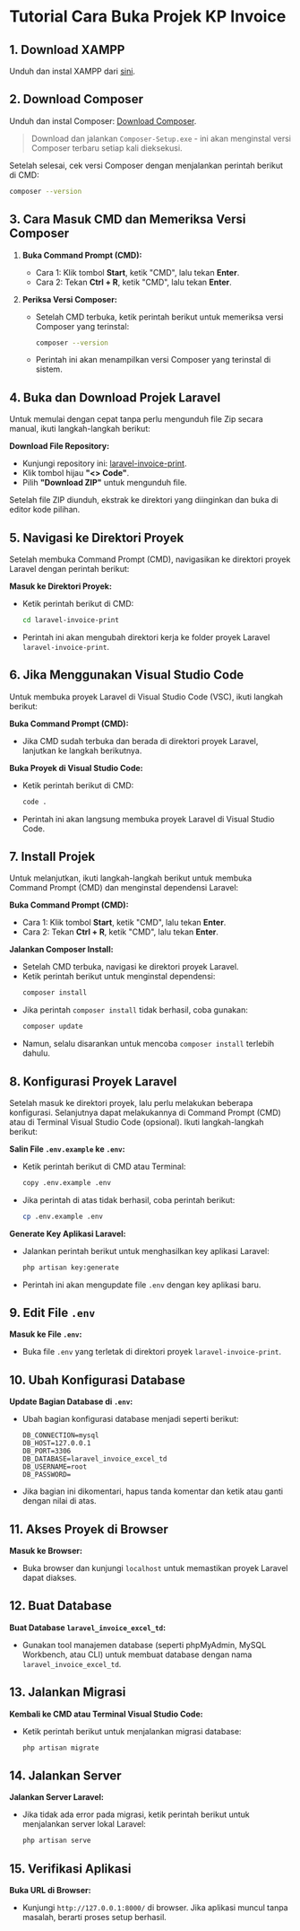 # Tutorial Cara Buka Projek KP Invoice

## 1. Download XAMPP
Unduh dan instal XAMPP dari [sini](https://www.apachefriends.org/index.html).

## 2. Download Composer
Unduh dan instal Composer: [Download Composer](https://getcomposer.org/download/).
> Download dan jalankan `Composer-Setup.exe` - ini akan menginstal versi Composer terbaru setiap kali dieksekusi.

Setelah selesai, cek versi Composer dengan menjalankan perintah berikut di CMD:
```bash
composer --version
```

## 3. Cara Masuk CMD dan Memeriksa Versi Composer

1. **Buka Command Prompt (CMD):**
   - Cara 1: Klik tombol **Start**, ketik "CMD", lalu tekan **Enter**.
   - Cara 2: Tekan **Ctrl + R**, ketik "CMD", lalu tekan **Enter**.

2. **Periksa Versi Composer:**
   - Setelah CMD terbuka, ketik perintah berikut untuk memeriksa versi Composer yang terinstal:
     ```bash
     composer --version
     ```
   - Perintah ini akan menampilkan versi Composer yang terinstal di sistem.

## 4. Buka dan Download Projek Laravel

Untuk memulai dengan cepat tanpa perlu mengunduh file Zip secara manual, ikuti langkah-langkah berikut:

**Download File Repository:**

   - Kunjungi repository ini: [laravel-invoice-print](https://github.com/percivalyan/laravel-invoice-print).
   - Klik tombol hijau **"<> Code"**.
   - Pilih **"Download ZIP"** untuk mengunduh file.

Setelah file ZIP diunduh, ekstrak ke direktori yang diinginkan dan buka di editor kode pilihan.

## 5. Navigasi ke Direktori Proyek

Setelah membuka Command Prompt (CMD), navigasikan ke direktori proyek Laravel dengan perintah berikut:

**Masuk ke Direktori Proyek:**
   - Ketik perintah berikut di CMD:
     ```bash
     cd laravel-invoice-print
     ```
   - Perintah ini akan mengubah direktori kerja ke folder proyek Laravel `laravel-invoice-print`.

## 6. Jika Menggunakan Visual Studio Code

Untuk membuka proyek Laravel di Visual Studio Code (VSC), ikuti langkah berikut:

**Buka Command Prompt (CMD):**
   - Jika CMD sudah terbuka dan berada di direktori proyek Laravel, lanjutkan ke langkah berikutnya.

**Buka Proyek di Visual Studio Code:**
   - Ketik perintah berikut di CMD:
     ```bash
     code .
     ```
   - Perintah ini akan langsung membuka proyek Laravel di Visual Studio Code.

## 7. Install Projek

Untuk melanjutkan, ikuti langkah-langkah berikut untuk membuka Command Prompt (CMD) dan menginstal dependensi Laravel:

**Buka Command Prompt (CMD):**
   - Cara 1: Klik tombol **Start**, ketik "CMD", lalu tekan **Enter**.
   - Cara 2: Tekan **Ctrl + R**, ketik "CMD", lalu tekan **Enter**.

**Jalankan Composer Install:**
   - Setelah CMD terbuka, navigasi ke direktori proyek Laravel.
   - Ketik perintah berikut untuk menginstal dependensi:
     ```bash
     composer install
     ```
   - Jika perintah `composer install` tidak berhasil, coba gunakan:
     ```bash
     composer update
     ```
   - Namun, selalu disarankan untuk mencoba `composer install` terlebih dahulu.

## 8. Konfigurasi Proyek Laravel

Setelah masuk ke direktori proyek, lalu perlu melakukan beberapa konfigurasi. Selanjutnya dapat melakukannya di Command Prompt (CMD) atau di Terminal Visual Studio Code (opsional). Ikuti langkah-langkah berikut:

**Salin File `.env.example` ke `.env`:**
   - Ketik perintah berikut di CMD atau Terminal:
     ```bash
     copy .env.example .env
     ```
   - Jika perintah di atas tidak berhasil, coba perintah berikut:
     ```bash
     cp .env.example .env
     ```

**Generate Key Aplikasi Laravel:**
   - Jalankan perintah berikut untuk menghasilkan key aplikasi Laravel:
     ```bash
     php artisan key:generate
     ```
   - Perintah ini akan mengupdate file `.env` dengan key aplikasi baru.

## 9. Edit File `.env`

**Masuk ke File `.env`:**
   - Buka file `.env` yang terletak di direktori proyek `laravel-invoice-print`.

## 10. Ubah Konfigurasi Database

**Update Bagian Database di `.env`:**
   - Ubah bagian konfigurasi database menjadi seperti berikut:
     ```plaintext
     DB_CONNECTION=mysql
     DB_HOST=127.0.0.1
     DB_PORT=3306
     DB_DATABASE=laravel_invoice_excel_td
     DB_USERNAME=root
     DB_PASSWORD=
     ```
   - Jika bagian ini dikomentari, hapus tanda komentar dan ketik atau ganti dengan nilai di atas.

## 11. Akses Proyek di Browser

**Masuk ke Browser:**
   - Buka browser dan kunjungi `localhost` untuk memastikan proyek Laravel dapat diakses.

## 12. Buat Database

**Buat Database `laravel_invoice_excel_td`:**
   - Gunakan tool manajemen database (seperti phpMyAdmin, MySQL Workbench, atau CLI) untuk membuat database dengan nama `laravel_invoice_excel_td`.

## 13. Jalankan Migrasi

**Kembali ke CMD atau Terminal Visual Studio Code:**
   - Ketik perintah berikut untuk menjalankan migrasi database:
     ```bash
     php artisan migrate
     ```

## 14. Jalankan Server

**Jalankan Server Laravel:**
   - Jika tidak ada error pada migrasi, ketik perintah berikut untuk menjalankan server lokal Laravel:
     ```bash
     php artisan serve
     ```

## 15. Verifikasi Aplikasi

**Buka URL di Browser:**
   - Kunjungi `http://127.0.0.1:8000/` di browser. Jika aplikasi muncul tanpa masalah, berarti proses setup berhasil.

